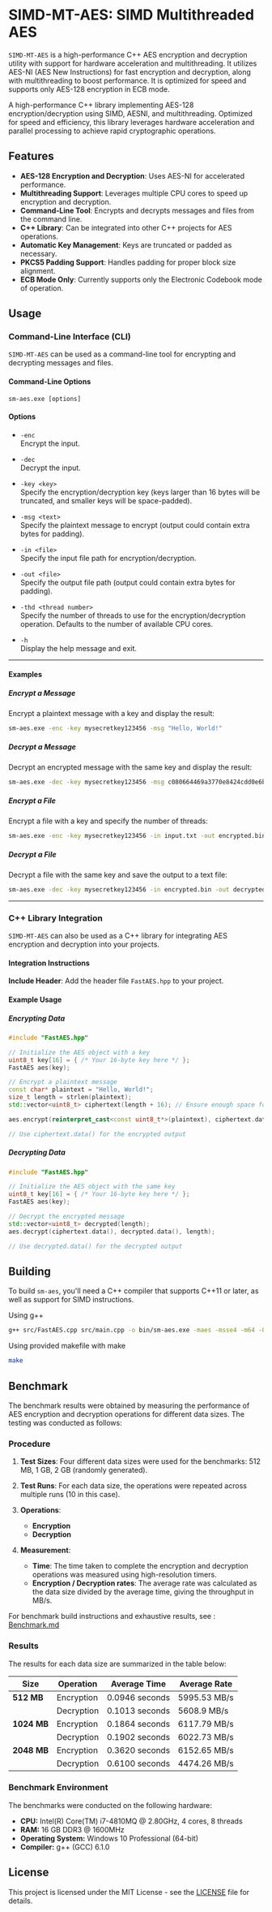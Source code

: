 # SIMD-MT-AES: SIMD Multithreaded AES

`SIMD-MT-AES` is a high-performance C++ AES encryption and decryption utility with support for hardware acceleration and multithreading. It utilizes AES-NI (AES New Instructions) for fast encryption and decryption, along with multithreading to boost performance. It is optimized for speed and supports only AES-128 encryption in ECB mode.

A high-performance C++ library implementing AES-128 encryption/decryption using SIMD, AESNI, and multithreading. Optimized for speed and efficiency, this library leverages hardware acceleration and parallel processing to achieve rapid cryptographic operations.


## Features

- **AES-128 Encryption and Decryption**: Uses AES-NI for accelerated performance.
- **Multithreading Support**: Leverages multiple CPU cores to speed up encryption and decryption.
- **Command-Line Tool**: Encrypts and decrypts messages and files from the command line.
- **C++ Library**: Can be integrated into other C++ projects for AES operations.
- **Automatic Key Management**: Keys are truncated or padded as necessary.
- **PKCS5 Padding Support**: Handles padding for proper block size alignment.
- **ECB Mode Only**: Currently supports only the Electronic Codebook mode of operation.

## Usage

### Command-Line Interface (CLI)

`SIMD-MT-AES` can be used as a command-line tool for encrypting and decrypting messages and files.

#### Command-Line Options

```
sm-aes.exe [options]
```

#### Options

- `-enc`  
  Encrypt the input.

- `-dec`  
  Decrypt the input.

- `-key <key>`  
  Specify the encryption/decryption key (keys larger than 16 bytes will be truncated, and smaller keys will be space-padded).

- `-msg <text>`  
  Specify the plaintext message to encrypt (output could contain extra bytes for padding).

- `-in <file>`  
  Specify the input file path for encryption/decryption.

- `-out <file>`  
  Specify the output file path (output could contain extra bytes for padding).

- `-thd <thread number>`  
  Specify the number of threads to use for the encryption/decryption operation. Defaults to the number of available CPU cores.

- `-h`  
  Display the help message and exit.

---

#### Examples

##### Encrypt a Message

Encrypt a plaintext message with a key and display the result:

```sh
sm-aes.exe -enc -key mysecretkey123456 -msg "Hello, World!"
```

##### Decrypt a Message

Decrypt an encrypted message with the same key and display the result:

```sh
sm-aes.exe -dec -key mysecretkey123456 -msg c080664469a3770e8424cdd0e6bb9e21
```

##### Encrypt a File

Encrypt a file with a key and specify the number of threads:

```sh
sm-aes.exe -enc -key mysecretkey123456 -in input.txt -out encrypted.bin -thd 4
```

##### Decrypt a File

Decrypt a file with the same key and save the output to a text file:

```sh
sm-aes.exe -dec -key mysecretkey123456 -in encrypted.bin -out decrypted.txt
```

---

### C++ Library Integration

`SIMD-MT-AES` can also be used as a C++ library for integrating AES encryption and decryption into your projects. 

#### Integration Instructions

**Include Header**: Add the header file `FastAES.hpp` to your project.

#### Example Usage

##### Encrypting Data

```cpp
#include "FastAES.hpp"

// Initialize the AES object with a key
uint8_t key[16] = { /* Your 16-byte key here */ };
FastAES aes(key);

// Encrypt a plaintext message
const char* plaintext = "Hello, World!";
size_t length = strlen(plaintext);
std::vector<uint8_t> ciphertext(length + 16); // Ensure enough space for padding

aes.encrypt(reinterpret_cast<const uint8_t*>(plaintext), ciphertext.data(), length);

// Use ciphertext.data() for the encrypted output
```

##### Decrypting Data

```cpp
#include "FastAES.hpp"

// Initialize the AES object with the same key
uint8_t key[16] = { /* Your 16-byte key here */ };
FastAES aes(key);

// Decrypt the encrypted message
std::vector<uint8_t> decrypted(length);
aes.decrypt(ciphertext.data(), decrypted.data(), length);

// Use decrypted.data() for the decrypted output
```
## Building

To build `sm-aes`, you'll need a C++ compiler that supports C++11 or later, as well as support for SIMD instructions.

Using g++
```bash
g++ src/FastAES.cpp src/main.cpp -o bin/sm-aes.exe -maes -msse4 -m64 -O3 -std=c++11
```
Using provided makefile with make
```bash
make
```

## Benchmark
The benchmark results were obtained by measuring the performance of AES encryption and decryption operations for different data sizes. The testing was conducted as follows:

### Procedure

1. **Test Sizes**: Four different data sizes were used for the benchmarks: 512 MB, 1 GB, 2 GB (randomly generated).

2. **Test Runs**: For each data size, the operations were repeated across multiple runs (10 in this case).

3. **Operations**:
   - **Encryption**
   - **Decryption**

4. **Measurement**:
   - **Time**: The time taken to complete the encryption and decryption operations was measured using high-resolution timers. 
   - **Encryption / Decryption rates**: The average rate was calculated as the data size divided by the average time, giving the throughput in MB/s.

For benchmark build instructions and exhaustive results, see : [Benchmark.md](Benchmark.md)

### Results

The results for each data size are summarized in the table below:

| Size    | Operation   | Average Time  | Average Rate |
|---------|-------------|---------------|--------------|
| **512 MB** | Encryption  | 0.0946 seconds | 5995.53 MB/s |
|         | Decryption  | 0.1013 seconds | 5608.9 MB/s  |
| **1024 MB** | Encryption  | 0.1864 seconds | 6117.79 MB/s |
|         | Decryption  | 0.1902 seconds | 6022.73 MB/s |
| **2048 MB** | Encryption  | 0.3620 seconds | 6152.65 MB/s |
|         | Decryption  | 0.6100 seconds | 4474.26 MB/s |

### Benchmark Environment

The benchmarks were conducted on the following hardware:

- **CPU:** Intel(R) Core(TM) i7-4810MQ @ 2.80GHz, 4 cores, 8 threads
- **RAM:** 16 GB DDR3 @ 1600MHz
- **Operating System:** Windows 10 Professional (64-bit)
- **Compiler:** g++ (GCC) 6.1.0

## License

This project is licensed under the MIT License - see the [LICENSE](LICENSE.md) file for details.